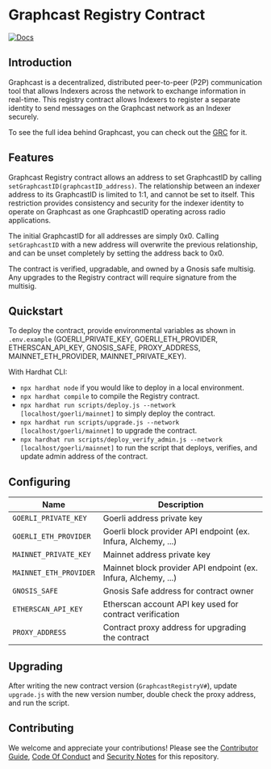 # Graphcast Registry Contract

[![Docs](https://img.shields.io/badge/docs-latest-brightgreen.svg)](https://docs.graphops.xyz/graphcast/intro)

## Introduction

Graphcast is a decentralized, distributed peer-to-peer (P2P) communication tool that allows Indexers across the network to exchange information in real-time. This registry contract allows Indexers to register a separate identity to send messages on the Graphcast network as an Indexer securely. 

To see the full idea behind Graphcast, you can check out the [GRC](https://forum.thegraph.com/t/grc-001-graphcast-a-gossip-network-for-indexers/3544/8) for it.

## Features

Graphcast Registry contract allows an address to set GraphcastID by calling `setGraphcastID(graphcastID_address)`. The relationship between an indexer address to its GraphcastID is limited to 1:1, and cannot be set to itself. This restriction provides consistency and security for the indexer identity to operate on Graphcast as one GraphcastID operating across radio applications. 

The initial GraphcastID for all addresses are simply 0x0. Calling `setGraphcastID` with a new address will overwrite the previous relationship, and can be unset completely by setting the address back to 0x0.

The contract is verified, upgradable, and owned by a Gnosis safe multisig. Any upgrades to the Registry contract will require signature from the multisig.

## Quickstart

To deploy the contract, provide environmental variables as shown in `.env.example` (GOERLI_PRIVATE_KEY, GOERLI_ETH_PROVIDER, ETHERSCAN_API_KEY, GNOSIS_SAFE, PROXY_ADDRESS, MAINNET_ETH_PROVIDER, MAINNET_PRIVATE_KEY). 

With Hardhat CLI:

- `npx hardhat node` if you would like to deploy in a local environment.
- `npx hardhat compile` to compile the Registry contract.
- `npx hardhat run scripts/deploy.js --network [localhost/goerli/mainnet]` to simply deploy the contract. 
- `npx hardhat run scripts/upgrade.js --network [localhost/goerli/mainnet]` to upgrade the contract. 
- `npx hardhat run scripts/deploy_verify_admin.js --network [localhost/goerli/mainnet]` to run the script that deploys, verifies, and update admin address of the contract. 

## Configuring

| Name                         | Description                                                               |
| ---------------------------- | ------------------------------------------------------------------------- |
| `GOERLI_PRIVATE_KEY`         | Goerli address private key                                                |
| `GOERLI_ETH_PROVIDER`        | Goerli block provider API endpoint (ex. Infura, Alchemy, ...)             |
| `MAINNET_PRIVATE_KEY`        | Mainnet address private key                                               |
| `MAINNET_ETH_PROVIDER`       | Mainnet block provider API endpoint (ex. Infura, Alchemy, ...)            |
| `GNOSIS_SAFE`                | Gnosis Safe address for contract owner                                    |
| `ETHERSCAN_API_KEY`          | Etherscan account API key used for contract verification                  |
| `PROXY_ADDRESS`              | Contract proxy address for upgrading the contract                         |

## Upgrading

After writing the new contract version (`GraphcastRegistryV#`), update `upgrade.js` with the new version number, double check the proxy address, and run the script.

## Contributing

We welcome and appreciate your contributions! Please see the [Contributor Guide](/CONTRIBUTING.md), [Code Of Conduct](/CODE_OF_CONDUCT.md) and [Security Notes](/SECURITY.md) for this repository.
